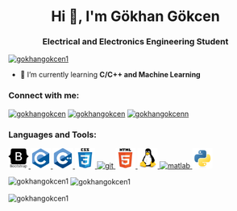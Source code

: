 <h1 align="center">Hi 👋, I'm Gökhan Gökcen</h1>
<h3 align="center">Electrical and Electronics Engineering Student</h3>

<p align="left"> <a href="https://github.com/ryo-ma/github-profile-trophy"><img src="https://github-profile-trophy.vercel.app/?username=gokhangokcen1" alt="gokhangokcen1" /></a> </p>

- 🌱 I’m currently learning **C/C++ and Machine Learning**

<h3 align="left">Connect with me:</h3>
<p align="left">
<a href="https://linkedin.com/in/gokhangokcen" target="blank"><img align="center" src="https://raw.githubusercontent.com/rahuldkjain/github-profile-readme-generator/master/src/images/icons/Social/linked-in-alt.svg" alt="gokhangokcen" height="30" width="40" /></a>
<a href="https://www.codechef.com/users/gokhangokcen" target="blank"><img align="center" src="https://cdn.jsdelivr.net/npm/simple-icons@3.1.0/icons/codechef.svg" alt="gokhangokcen" height="30" width="40" /></a>
<a href="https://www.hackerrank.com/gokhangokcenn" target="blank"><img align="center" src="https://raw.githubusercontent.com/rahuldkjain/github-profile-readme-generator/master/src/images/icons/Social/hackerrank.svg" alt="gokhangokcenn" height="30" width="40" /></a>
</p>

<h3 align="left">Languages and Tools:</h3>
<p align="left"> <a href="https://getbootstrap.com" target="_blank" rel="noreferrer"> <img src="https://raw.githubusercontent.com/devicons/devicon/master/icons/bootstrap/bootstrap-plain-wordmark.svg" alt="bootstrap" width="40" height="40"/> </a> <a href="https://www.cprogramming.com/" target="_blank" rel="noreferrer"> <img src="https://raw.githubusercontent.com/devicons/devicon/master/icons/c/c-original.svg" alt="c" width="40" height="40"/> </a> <a href="https://www.w3schools.com/cpp/" target="_blank" rel="noreferrer"> <img src="https://raw.githubusercontent.com/devicons/devicon/master/icons/cplusplus/cplusplus-original.svg" alt="cplusplus" width="40" height="40"/> </a> <a href="https://www.w3schools.com/css/" target="_blank" rel="noreferrer"> <img src="https://raw.githubusercontent.com/devicons/devicon/master/icons/css3/css3-original-wordmark.svg" alt="css3" width="40" height="40"/> </a> <a href="https://git-scm.com/" target="_blank" rel="noreferrer"> <img src="https://www.vectorlogo.zone/logos/git-scm/git-scm-icon.svg" alt="git" width="40" height="40"/> </a> <a href="https://www.w3.org/html/" target="_blank" rel="noreferrer"> <img src="https://raw.githubusercontent.com/devicons/devicon/master/icons/html5/html5-original-wordmark.svg" alt="html5" width="40" height="40"/> </a> <a href="https://www.linux.org/" target="_blank" rel="noreferrer"> <img src="https://raw.githubusercontent.com/devicons/devicon/master/icons/linux/linux-original.svg" alt="linux" width="40" height="40"/> </a> <a href="https://www.mathworks.com/" target="_blank" rel="noreferrer"> <img src="https://upload.wikimedia.org/wikipedia/commons/2/21/Matlab_Logo.png" alt="matlab" width="40" height="40"/> </a> <a href="https://www.python.org" target="_blank" rel="noreferrer"> <img src="https://raw.githubusercontent.com/devicons/devicon/master/icons/python/python-original.svg" alt="python" width="40" height="40"/> </a> </p>

<p><img align="left" src="https://github-readme-stats.vercel.app/api/top-langs?username=gokhangokcen1&show_icons=true&locale=en&layout=compact" alt="gokhangokcen1" /></p>

<p>&nbsp;<img align="center" src="https://github-readme-stats.vercel.app/api?username=gokhangokcen1&show_icons=true&locale=en" alt="gokhangokcen1" /></p>

<p><img align="center" src="https://github-readme-streak-stats.herokuapp.com/?user=gokhangokcen1&" alt="gokhangokcen1" /></p>
